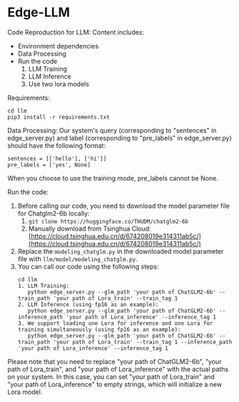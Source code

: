# Edge-LLM
Code Reproduction for LLM:
Content includes:
- Environment dependencies
- Data Processing
- Run the code
   1. LLM Training
   2. LLM Inference
   3. Use two lora models

Requirements:
```
cd llm
pip3 install -r requirements.txt
```

Data Processing:
Our system's query (corresponding to "sentences" in edge_server.py) and label (corresponding to "pre_labels" in edge_server.py) should have the following format:
```
sentences = [['hello'], ['hi']]
pre_labels = ['yes', None]
```
When you choose to use the training mode, pre_labels cannot be None.

Run the code:
1. Before calling our code, you need to download the model parameter file for Chatglm2-6b locally:
   1. `git clone https://huggingface.co/THUDM/chatglm2-6b`
   2. Manually download from Tsinghua Cloud: [https://cloud.tsinghua.edu.cn/d/674208019e314311ab5c/](https://cloud.tsinghua.edu.cn/d/674208019e314311ab5c/)
2. Replace the `modeling_chatglm.py` in the downloaded model parameter file with `llm/model/modeling_chatglm.py`.
3. You can call our code using the following steps:
   ```
   cd llm
   1. LLM Training:
      python edge_server.py --glm_path 'your path of ChatGLM2-6b' --train_path 'your path of Lora_train' --train_tag 1
   2. LLM Inference (using fp16 as an example):
      python edge_server.py --glm_path 'your path of ChatGLM2-6b' --inference_path 'your path of Lora_inference' --inference_tag 1
   3. We support loading one Lora for inference and one Lora for training simultaneously (using fp16 as an example):
      python edge_server.py --glm_path 'your path of ChatGLM2-6b' --train_path 'your path of Lora_train' --train_tag 1 --inference_path 'your path of Lora_inference' --inference_tag 1
   ```

Please note that you need to replace "your path of ChatGLM2-6b", "your path of Lora_train", and "your path of Lora_inference" with the actual paths on your system. In this case, you can set "your path of Lora_train" and "your path of Lora_inference" to empty strings, which will initialize a new Lora model.
